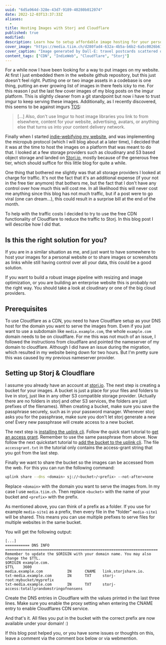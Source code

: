 ```yaml
---
uuid: "6d5a964d-328e-43d7-9189-40280b012074"
date: 2022-12-03T13:37:33Z
aliases:
  -
title: Hosting Images with Storj and Cloudflare
published: true
modified:
description: Learn how to setup affordable image hosting for your personal website with Storj.io and Cloudflare.
cover_image: "https://media.tiim.ch/d280fad4-632a-4b5a-b6b2-6a5c0026b61c.jpg"
cover_caption: "Image generated by Dall-E: travel postcards scattered on grass, top down view, photoreal"
content_tags: ["CDN", "IndieWeb", "Cloudflare", "Storj"]
---
```


For a while now I have been looking for a way to put images on my website. At first I just embedded them in the website github repository, but this just doesn't feel right. Putting one or two image assets in a codebase is one thing, putting an ever growing list of images in there feels icky to me. For this reason I put the last few cover images of my blog posts on the imgur platform. This is slightly cleaner from a git standpoint but now i have to trust imgur to keep serving these images. Additionally, as I recently discovered, this seems to be against imgurs [TOS](https://imgur.com/tos):

> [...] Also, don't use Imgur to host image libraries you link to from elsewhere, content for your website, advertising, avatars, or anything else that turns us into your content delivery network.

Finally when I started [indie-webifying my website](/blog/2022-12-indiewebifying-my-website-part-1), and was implementing the micropub protocol (which I will blog about at a later time), I decided that it was at the time to host the images on a platform that was meant to do that. I looked at a few storage providers such as cloudinary and S3 based object storage and landed on [Storj.io](https://storj.io/), mostly because of the generous free tier, which should suffice for this little blog for quite a while.

One thing that bothered me slightly was that all storage providers I looked at charge for traffic. It's not the fact that it's an additional expense (if your not in the free tier anymore) that bothers me, but the fact that I don't have any control over how much this will cost me. In all likelihood this will never cost me anything since this blog has not much traffic, but if a post were to go viral (one can dream...), this could result in a surprise bill at the end of the month.

To help with the traffic costs I decided to try to use the free CDN functionality of Cloudflare to reduce the traffic to Storj. In this blog post I will describe how I did that.

## Is this the right solution for you?

If you are in a similar situation as me, and just want to have somewhere to host your images for a personal website or to share images or screenshots as links while still having control over all your data, this could be a good solution.

If you want to build a robust image pipeline with resizing and image optimization, or you are building an enterprise website this is probably not the right way. You should take a look at cloudinary or one of the big cloud providers.

## Prerequisites

To use Cloudflare as a CDN, you need to have Cloudflare setup as your DNS host for the domain you want to serve the images from. Even if you just want to use a subdomain like `media.example.com`, the whole `example.com` domain needs to be on cloudflare. For me this was not much of an issue, I followed the instructions from cloudflare and pointed the nameserver of my domain to cloudflare. Although I did have an issue during the migration, which resulted in my website being down for two hours. But I'm pretty sure this was caused by my previous nameserver provider.

## Setting up Storj & Cloudflare

I assume you already have an account at [storj.io](https://storj.io/). The next step is creating a bucket for your images. A bucket is just a place for your files and folders to live in storj, just like in any other S3 compatible storage provider. (Actually there are no folders in storj and other S3 services, the folders are just prefixes of the filenames). When creating a bucket, make sure you save the passphrase securely, such as in your password manager. Whenever storj asks you for the passphrase, make sure you don't let storj generate a new one! Every new passphrase will create access to a new bucket.

The next step is [installing the uplink cli](https://docs.storj.io/dcs/downloads/download-uplink-cli). Follow the quick start tutorial to [get an access grant](https://docs.storj.io/dcs/getting-started/quickstart-uplink-cli/uploading-your-first-object). Remember to use the same passphrase from above. Now follow the next quickstart tutorial to [add the bucket to the uplink cli](https://docs.storj.io/dcs/getting-started/quickstart-uplink-cli/uploading-your-first-object/set-up-uplink-cli). The file `accessgrant.txt` in the tutorial only contains the access-grant string that you got from the last step.

Finally we want to share the bucket so the images can be accessed from the web. For this you can run the following command:

```sh
uplink share --dns <domain> sj://<bucket>/<prefix> --not-after=none
```

Replace `<domain>` with the domain you want to serve the images from. In my case I use `media.tiim.ch`. Then replace `<bucket>` with the name of your bucket and `<prefix>` with the prefix.

As mentioned above, you can think of a prefix as a folder. If you use for example `media-site1` as a prefix, then every file in the "folder" `media-site1` will be shared. This means you can use multiple prefixes to serve files for multiple websites in the same bucket.

You will get the following output:

```
[...]
=========== DNS INFO =====================================================================
Remember to update the $ORIGIN with your domain name. You may also change the $TTL.
$ORIGIN example.com.
$TTL    3600
media.example.com           IN      CNAME   link.storjshare.io.
txt-media.example.com       IN      TXT     storj-root:mybucket/myprefix
txt-media.example.com       IN      TXT     storj-access:totallyrandomstringofnonsens
```

Create the DNS entries in Cloudflare with the values printed in the last three lines. Make sure you enable the proxy setting when entering the CNAME entry to enable Cloudflares CDN service.

And that's it. All files you put in the bucket with the correct prefix are now available under your domain! :)

If this blog post helped you, or you have some issues or thoughts on this, leave a comment via the comment box below or via webmention.
